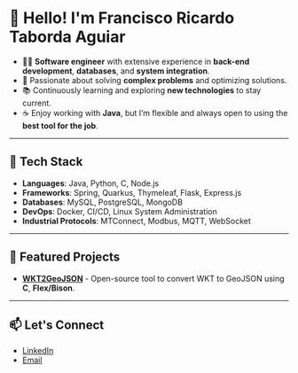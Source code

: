 # 🌟 Hello! I'm Francisco Ricardo Taborda Aguiar

- 👨‍💻 **Software engineer** with extensive experience in **back-end development**, **databases**, and **system integration**.
- 🧠 Passionate about solving **complex problems** and optimizing solutions.
- 📚 Continuously learning and exploring **new technologies** to stay current.
- ☕ Enjoy working with **Java**, but I’m flexible and always open to using the **best tool for the job**.

---

## 🔧 Tech Stack

- **Languages**: Java, Python, C, Node.js
- **Frameworks**: Spring, Quarkus, Thymeleaf, Flask, Express.js
- **Databases**: MySQL, PostgreSQL, MongoDB
- **DevOps**: Docker, CI/CD, Linux System Administration
- **Industrial Protocols**: MTConnect, Modbus, MQTT, WebSocket

---

## 🚀 Featured Projects

- [**WKT2GeoJSON**](https://github.com/francisco-ricardo/wkt2geojson.git) - Open-source tool to convert WKT to GeoJSON using **C**, **Flex/Bison**.

---

## 📫 Let's Connect

- [LinkedIn](https://www.linkedin.com/in/franciscoricardotabordaaguiar)
- [Email](mailto:franciscoricardo.dev@gmail.com)
